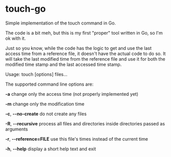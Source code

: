 # touch-go
Simple implementation of the touch command in Go.

The code is a bit meh, but this is my first "proper" tool written in Go, so I'm ok with it.

Just so you know, while the code has the logic to get and use the last access time from a reference file, it doesn't have the actual code to do so. It will take the last modified time from the reference file and use it for both the modified time stamp and the last accessed time stamp.

Usage: touch [options] files...

The supported command line options are:

**-a**    change only the access time (not properly implemented yet)

**-m**    change only the modification time

**-c**, **--no-create**
      do not create any files

**-R**, **--recursive**
      process all files and directories inside directories passed as arguments

**-r**, **--reference=FILE**
      use this file's times instead of the current time

**-h**, **--help**
      display a short help text and exit
